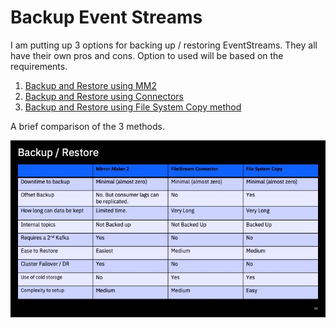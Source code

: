 # Backup Event Streams

I am putting up 3 options for backing up / restoring EventStreams. They all have their own pros and cons. 
Option to used will be based on the requirements. 

1. [Backup and Restore using MM2](./georep_backup.md)
2. [Backup and Restore using Connectors](./s3_backup.md)
3. [Backup and Restore using File System Copy method](./file_system_copy.md)

A brief comparison of the 3 methods.

![](images/6.jpg)
